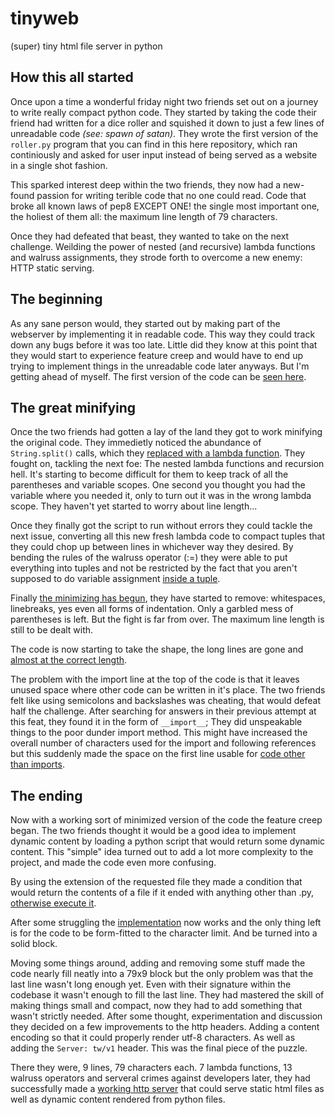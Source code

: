 # tinyweb

(super) tiny html file server in python

## How this all started

Once upon a time a wonderful friday night two friends set out on a journey to write really compact
python code. They started by taking the code their friend had written for a dice roller and
squished it down to just a few lines of unreadable code *(see: spawn of satan)*. They wrote the first
version of the `roller.py` program that you can find in this here repository, which ran continiously and
asked for user input instead of being served as a website in a single shot fashion.

This sparked interest deep within the two friends, they now had a new-found passion for writing terible
code that no one could read. Code that broke all known laws of pep8 EXCEPT ONE! the single most important one,
the holiest of them all: the maximum line length of 79 characters.

Once they had defeated that beast, they wanted to take on the next challenge. Weilding
the power of nested (and recursive) lambda functions and walruss
assignments, they strode forth to overcome a new enemy: HTTP static serving.

## The beginning

As any sane person would, they started out by making part of the webserver by implementing it in readable code.
This way they could track down any bugs before it was too late. Little did they know at this point that they
would start to experience feature creep and would have to end up trying to implement things in the unreadable
code later anyways. But I'm getting ahead of myself.
The first version of the code can be [seen here](69cf7c0fa79e203b379a1b9e7c9263674dde1b09).

## The great minifying

Once the two friends had gotten a lay of the land they got to work minifying the original code.
They immedietly noticed the abundance of `String.split()` calls, which they [replaced with a lambda function](61b26df208d340d11fb1ea8f9a22fda92e9cf012).
They fought on, tackling the next foe: The nested lambda functions and recursion hell.
It's starting to become difficult for them to keep track of all the parentheses and
variable scopes. One second you thought you had the variable where you needed it,
only to turn out it was in the wrong lambda scope. They haven't yet started to worry about line length...

Once they finally got the script to run without errors they could tackle the next
issue, converting all this new fresh lambda code to compact tuples that they could
chop up between lines in whichever way they desired. By bending the rules of the walruss
operator (:=) they were able to put everything into tuples and not be restricted by the
fact that you aren't supposed to do variable assignment [inside a tuple](745ff1dfa310aeb0e29a2d8929050e36507a4012).

Finally [the minimizing has begun](4e807a10c7963555fd864f304530a694fc32dc8a), they have started to remove: whitespaces,
linebreaks, yes even all forms of indentation. Only a garbled mess of parentheses is left.
But the fight is far from over. The maximum line length is still to be dealt with.

The code is now starting to take the shape, the long lines are gone and [almost at the correct length](7a07b77df1299f2bc6961a166b159d9a30464fbd).

The problem with the import line at the top of the code is that it leaves unused space where other
code can be written in it's place. The two friends felt like using semicolons and backslashes was
cheating, that would defeat half the challenge. After searching for answers in their previous attempt at this feat,
they found it in the form of `__import__`; They did unspeakable things to the poor dunder import method.
This might have increased the overall number of characters used for the import and following references but
this suddenly made the space on the first line usable for [code other than imports](3fc1cd6320112bdfd6601a4e80087595fa166d59).

## The ending

Now with a working sort of minimized version of the code the feature creep began. The two friends thought it
would be a good idea to implement dynamic content by loading a python script that would return some dynamic content.
This "simple" idea turned out to add a lot more complexity to the project, and made the code even more confusing.

By using the extension of the requested file they made a condition that would return the contents of a file if it
ended with anything other than .py, [otherwise execute it](8e1e142ef28716a573f5b4b849caaafdd8b8579d).

After some struggling the [implementation](253ae1ec8f228821df10730cf85cca69f2287785) now works and the only
thing left is for the code to be form-fitted to the character limit. And be turned into a solid block.

Moving some things around, adding and removing some stuff made the code nearly fill neatly into a 79x9 block
but the only problem was that the last line wasn't long enough yet. Even with their signature within the
codebase it wasn't enough to fill the last line. They had mastered the skill of making things small and compact,
now they had to add something that wasn't strictly needed. After some thought, experimentation and discussion they decided on
a few improvements to the http headers. Adding a content encoding so that it could properly render utf-8 characters. As well as
adding the `Server: tw/v1` header. This was the final piece of the puzzle.

There they were, 9 lines, 79 characters each. 7 lambda functions, 13 walruss operators and serveral crimes against developers later, they had successfully made
a [working http server](9c4d129a35801ebf454c7c4f335f74eb838e37db) that could serve static html files as well as
dynamic content rendered from python files.
